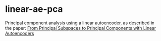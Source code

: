 # linear-ae-pca
Principal component analysis using a linear autoencoder, as described in the paper: <a href="https://arxiv.org/abs/1804.10253">From Principal Subspaces to Principal Components with Linear Autoencoders</a>
